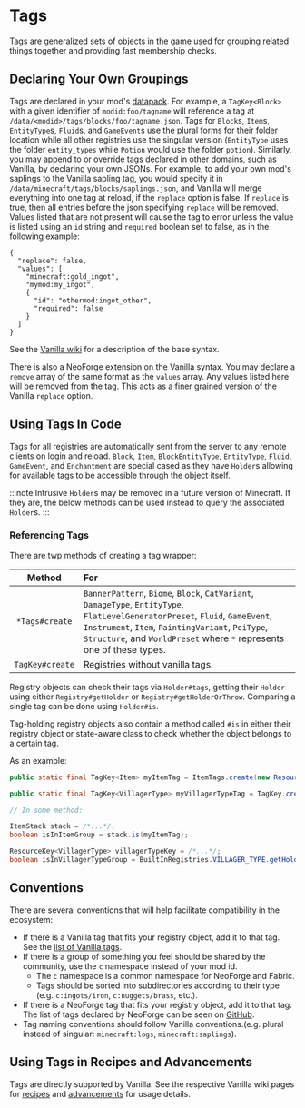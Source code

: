 # Tags

Tags are generalized sets of objects in the game used for grouping related things together and providing fast membership checks.

## Declaring Your Own Groupings

Tags are declared in your mod's [datapack][datapack]. For example, a `TagKey<Block>` with a given identifier of  `modid:foo/tagname` will reference a tag at `/data/<modid>/tags/blocks/foo/tagname.json`. Tags for `Block`s, `Item`s, `EntityType`s, `Fluid`s, and `GameEvent`s use the plural forms for their folder location while all other registries use the singular version (`EntityType` uses the folder `entity_types` while `Potion` would use the folder `potion`). Similarly, you may append to or override tags declared in other domains, such as Vanilla, by declaring your own JSONs. For example, to add your own mod's saplings to the Vanilla sapling tag, you would specify it in `/data/minecraft/tags/blocks/saplings.json`, and Vanilla will merge everything into one tag at reload, if the `replace` option is false. If `replace` is true, then all entries before the json specifying `replace` will be removed. Values listed that are not present will cause the tag to error unless the value is listed using an `id` string and `required` boolean set to false, as in the following example:

```json5
{
  "replace": false,
  "values": [
    "minecraft:gold_ingot",
    "mymod:my_ingot",
    {
      "id": "othermod:ingot_other",
      "required": false
    }
  ]
}
```

See the [Vanilla wiki][tags] for a description of the base syntax.

There is also a NeoForge extension on the Vanilla syntax. You may declare a `remove` array of the same format as the `values` array. Any values listed here will be removed from the tag. This acts as a finer grained version of the Vanilla `replace` option.

## Using Tags In Code

Tags for all registries are automatically sent from the server to any remote clients on login and reload. `Block`, `Item`, `BlockEntityType`, `EntityType`, `Fluid`, `GameEvent`, and `Enchantment` are special cased as they have `Holder`s allowing for available tags to be accessible through the object itself.

:::note
Intrusive `Holder`s may be removed in a future version of Minecraft. If they are, the below methods can be used instead to query the associated `Holder`s.
:::

### Referencing Tags

There are twp methods of creating a tag wrapper:

Method                          | For
:---:                           | :---
`*Tags#create`                  | `BannerPattern`, `Biome`, `Block`, `CatVariant`, `DamageType`, `EntityType`, `FlatLevelGeneratorPreset`, `Fluid`, `GameEvent`, `Instrument`, `Item`, `PaintingVariant`, `PoiType`, `Structure`, and `WorldPreset` where `*` represents one of these types.
`TagKey#create`                 | Registries without vanilla tags.

Registry objects can check their tags via `Holder#tags`, getting their `Holder` using either `Registry#getHolder` or `Registry#getHolderOrThrow`. Comparing a single tag can be done using `Holder#is`.

Tag-holding registry objects also contain a method called `#is` in either their registry object or state-aware class to check whether the object belongs to a certain tag.

As an example:
```java
public static final TagKey<Item> myItemTag = ItemTags.create(new ResourceLocation("mymod", "myitemgroup"));

public static final TagKey<VillagerType> myVillagerTypeTag = TagKey.create(Registries.VILLAGER_TYPE, new ResourceLocation("mymod", "myvillagertypegroup"));

// In some method:

ItemStack stack = /*...*/;
boolean isInItemGroup = stack.is(myItemTag);

ResourceKey<VillagerType> villagerTypeKey = /*...*/;
boolean isInVillagerTypeGroup = BuiltInRegistries.VILLAGER_TYPE.getHolder(villagerTypeKey).map(holder -> holder.is(myVillagerTypeTag)).orElse(false);
```

## Conventions

There are several conventions that will help facilitate compatibility in the ecosystem:

- If there is a Vanilla tag that fits your registry object, add it to that tag. See the [list of Vanilla tags][taglist].
- If there is a group of something you feel should be shared by the community, use the `c` namespace instead of your mod id.
    - The `c` namespace is a common namespace for NeoForge and Fabric.
    - Tags should be sorted into subdirectories according to their type (e.g. `c:ingots/iron`, `c:nuggets/brass`, etc.).
- If there is a NeoForge tag that fits your registry object, add it to that tag. The list of tags declared by NeoForge can be seen on [GitHub][neoforgetags].
- Tag naming conventions should follow Vanilla conventions.(e.g. plural instead of singular: `minecraft:logs`, `minecraft:saplings`).

## Using Tags in Recipes and Advancements

Tags are directly supported by Vanilla. See the respective Vanilla wiki pages for [recipes] and [advancements] for usage details.

[datapack]: ./index.md
[tags]: https://minecraft.wiki/w/Tag#JSON_format
[taglist]: https://minecraft.wiki/w/Tag#List_of_tags
[neoforgetags]: https://github.com/neoforged/NeoForge/tree/1.20.x/src/generated/resources/data/neoforge/tags
[recipes]: https://minecraft.wiki/w/Recipe#JSON_format
[advancements]: https://minecraft.wiki/w/Advancement
